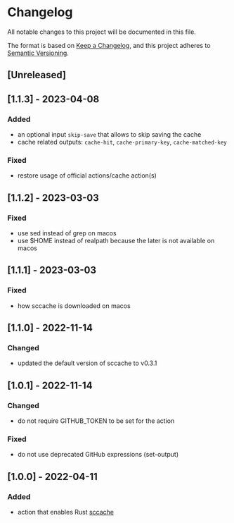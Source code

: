 # Changelog
All notable changes to this project will be documented in this file.

The format is based on [Keep a Changelog](https://keepachangelog.com/en/1.0.0/),
and this project adheres to [Semantic Versioning](https://semver.org/spec/v2.0.0.html).

## [Unreleased]

## [1.1.3] - 2023-04-08
### Added
- an optional input `skip-save` that allows to skip saving the cache
- cache related outputs: `cache-hit`, `cache-primary-key`, `cache-matched-key`

### Fixed
- restore usage of official actions/cache action(s)

## [1.1.2] - 2023-03-03
### Fixed
- use sed instead of grep on macos
- use $HOME instead of realpath because the later is not available on macos

## [1.1.1] - 2023-03-03
### Fixed
- how sccache is downloaded on macos

## [1.1.0] - 2022-11-14
### Changed
- updated the default version of sccache to v0.3.1

## [1.0.1] - 2022-11-14
### Changed
- do not require GITHUB_TOKEN to be set for the action

### Fixed
- do not use deprecated GitHub expressions (set-output)

## [1.0.0] - 2022-04-11
### Added
- action that enables Rust [sccache](https://github.com/mozilla/sccache)

